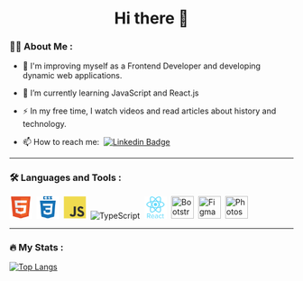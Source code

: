 <!-- <div id="header" align="center">
  <img src="https://media.giphy.com/media/M9gbBd9nbDrOTu1Mqx/giphy.gif" width="100"/>
</div>
 -->
<!-- <div id="badges" align="center">
  <a href="https://www.linkedin.com/in/ebrarhosgul/">
    <img src="https://img.shields.io/badge/LinkedIn-blue?style=for-the-badge&logo=linkedin&logoColor=white" alt="LinkedIn Badge"/>
  </a>
  <a href="mailto:ebrarhosgul@outlook.com.tr">
    <img src="https://img.shields.io/badge/Microsoft_Outlook-0078D4?style=for-the-badge&logo=microsoft-outlook&logoColor=white" alt="Mail Badge"/>
  </a>
</div>

<div align="center">
  <img src="https://komarev.com/ghpvc/?username=ebrarhosgul&style=flat-square&color=blue" alt="views"/>
</div> -->

<h1 align="center">Hi there 👋</h1>

### :man_technologist: About Me :

- :telescope: I'm improving myself as a Frontend Developer and developing  dynamic web applications.

- :seedling: I’m currently learning JavaScript and React.js

- :zap: In my free time, I watch videos and read articles about history and technology.

- :mailbox: How to reach me: &nbsp;[![Linkedin Badge](https://img.shields.io/badge/-EbrarHosgul-blue?style=flat&logo=Linkedin&logoColor=white)]([your-linkedin-url](https://www.linkedin.com/in/ebrarhosgul/))

<hr>

### :hammer_and_wrench: Languages and Tools :

<div>
  <img src="https://github.com/devicons/devicon/blob/master/icons/html5/html5-original.svg" title="HTML5" alt="HTML" width="40" height="40"/>&nbsp;
  <img src="https://github.com/devicons/devicon/blob/master/icons/css3/css3-plain-wordmark.svg"  title="CSS3" alt="CSS" width="40" height="40"/>&nbsp;
  <img src="https://github.com/devicons/devicon/blob/master/icons/javascript/javascript-original.svg" title="JavaScript" alt="JavaScript" width="40" height="40"/>&nbsp;
  <img src="https://cdn.jsdelivr.net/gh/devicons/devicon/icons/typescript/typescript-original.svg" title="TypeScript" alt="TypeScript" width="40" height="40"/>&nbsp;
  <img src="https://github.com/devicons/devicon/blob/master/icons/react/react-original-wordmark.svg" title="React" alt="React" width="40" height="40"/>&nbsp;
  <img src="https://cdn.jsdelivr.net/gh/devicons/devicon/icons/bootstrap/bootstrap-original.svg" title="Bootstrap" **alt="Bootstrap" width="40" height="40"/>&nbsp;
  <img src="https://cdn.jsdelivr.net/gh/devicons/devicon/icons/figma/figma-original.svg" title="Figma" **alt="Figma" width="40" height="40"/>&nbsp;
  <img src="https://cdn.jsdelivr.net/gh/devicons/devicon/icons/photoshop/photoshop-plain.svg" title="Photoshop" **alt="Photoshop" width="40" height="40"/>
</div>  
<hr>

### :fire: My Stats :

[![Top Langs](https://github-readme-stats.vercel.app/api/top-langs/?username=ebrarhosgul&layout=compact&theme=vision-friendly-dark)](https://github.com/anuraghazra/github-readme-stats)
